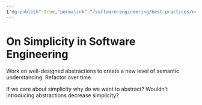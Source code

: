 ```yaml
---
{"dg-publish":true,"permalink":"/software-engineering/best-practices/on-simplicity-in-software-engineering/","tags":["code/best_practices"],"created":"2023-07-28T07:51:31.744-05:00","updated":"2023-09-05T14:38:52.384-05:00"}
---
```


# On Simplicity in Software Engineering

Work on well-designed abstractions to create a new level of semantic understanding. Refactor over time.

If we care about simplicity why do we want to abstract? Wouldn't introducing abstractions decrease simplicity?